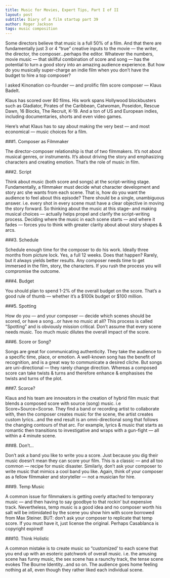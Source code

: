 ```yaml
---
title: Music for Movies, Expert Tips, Part I of II
layout: post
subtitle: Diary of a film startup part 39
author: Roger Jackson
tags: music composition
---
```



Some directors believe that music is a full 50% of a film. And that there are fundamentally just 3 or 4 “true” creative inputs to the movie — the writer, the director, the composer…perhaps the editor. Whatever the numbers, movie music — that skillful combination of score and song — has the potential to turn a good story into an amazing audience experience. But how do you musically super-charge an indie film when you don’t have the budget to hire a top composer?

I asked Kinonation co-founder — and prolific film score composer — Klaus Badelt.

Klaus has scored over 80 films. His work spans Hollywood blockbusters such as Gladiator, Pirates of the Caribbean, Catwoman, Poseidon, Rescue Dawn, 16 Blocks, The Recruit, K-19. And a ton of US and European indies, including documentaries, shorts and even video games.

Here’s what Klaus has to say about making the very best — and most economical — music choices for a film.

###1. Composer as Filmmaker

The director-composer relationship is that of two filmmakers. It’s not about musical genres, or instruments. It’s about driving the story and emphasizing characters and creating emotion. That’s the role of music in film.

###2. Script

Think about music (both score and songs) at the script-writing stage. Fundamentally, a filmmaker must decide what character development and story arc she wants from each scene. That is, how do you want the audience to feel about this episode? There should be a single, unambiguous answer. i.e. every shot in every scene must have a clear objective in moving the story forward. So thinking about the music at this stage– and making musical choices — actually helps propel and clarify the script-writing process. Deciding where the music in each scene starts — and where it fades — forces you to think with greater clarity about about story shapes & arcs.

###3. Schedule

Schedule enough time for the composer to do his work. Ideally three months from picture lock. Yes, a full 12 weeks. Does that happen? Rarely, but it always yields better results. Any composer needs time to get immersed in the film, story, the characters. If you rush the process you will compromise the outcome.

###4. Budget

You should plan to spend 1-2% of the overall budget on the score. That’s a good rule of thumb — whether it’s a $100k budget or $100 million.

###5. Spotting

How do you — and your composer — decide which scenes should be scored, or have a song…or have no music at all? This process is called “Spotting” and is obviously mission critical. Don’t assume that every scene needs music. Too much music dilutes the overall impact of the score.

###6. Score or Song?

Songs are great for communicating authenticity. They take the audience to a specific time, place, or emotion. A well-known song has the benefit of recognition, and is a great way to communicate a desired cliche. But songs are uni-directional — they rarely change direction. Whereas a composed score can take twists & turns and therefore enhance & emphasises the twists and turns of the plot.

###7. Scorce?

Klaus and his team are innovators in the creation of hybrid film music that blends a composed score with source (song) music. i.e Score+Source=Scorse. They find a band or recording artist to collaborate with, then the composer creates music for the scene, the artist creates custom lyrics…and the end result is an omni-directional song that follows the changing contours of that arc. For example, lyrics & music that starts as romantic then transitions to investigative and wraps with a gun-fight — all within a 4 minute scene.

###8. Don’t…

Don’t ask a band you like to write you a score. Just because you dig their music doesn’t mean they can score your film. This is a classic — and all too common — recipe for music disaster. Similarly, don’t ask your composer to write music that mimics a cool band you like. Again, think of your composer as a fellow filmmaker and storyteller — not a musician for hire.

###9. Temp Music

A common issue for filmmakers is getting overly attached to temporary music — and then having to say goodbye to that rockin’ but expensive track. Nevertheless, temp music is a good idea and no composer worth his salt will be intimidated by the scene you show him with score borrowed from Max Steiner. BUT: don’t ask your composer to replicate that temp score. If you must have it, just license the original. Perhaps Casablanca is copyright expired!

###10. Think Holistic

A common mistake is to create music so “customized’ to each scene that you end up with an esoteric patchwork of overall music. i.e. the amusing scene has funny music, the sex scene has a raunchy track, the tense scene evokes The Bourne Identity…and so on. The audience goes home feeling nothing at all, even though they rather liked each individual scene.
